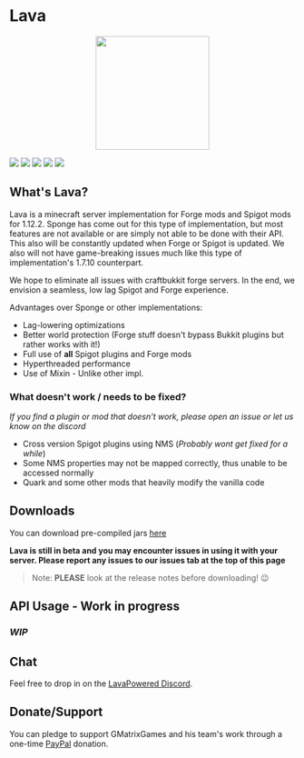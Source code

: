# Lava
<p align="center">
  <img width="200" height="200" src="https://c-2rtwjumjzx7864x24lfrjujinfx2ehzwx78jhisx2ehtr.g00.gamepedia.com/g00/3_c-2rnsjhwfky.lfrjujinf.htr_/c-2RTWJUMJZX64x24myyux78x3ax2fx2flfrjujinf.hzwx78jhis.htrx2frnsjhwfky_lfrjujinfx2f7x2f72x2fQfaf.uslx3fajwx78ntsx3d822g103gk78fk088gi2101f75fg23j30x26n65h.rfwpx3dnrflj_$/$/$/$/$">
</p>

![](https://ci.codemc.org/buildStatus/icon?job=LavaPowered%2FLava&style=flat-square)
![](https://img.shields.io/github/last-commit/LavaPowered/Lava.svg?style=popout-square)
![](https://img.shields.io/github/stars/LavaPowered/Lava.svg?label=Stars&style=popout-square)
[![](https://img.shields.io/discord/558776046166474773.svg?label=Join%20us%20on%20Discord&style=popout-square)](https://discord.gg/QuEhEXY)
![](https://img.shields.io/github/license/LavaPowered/Lava.svg?style=popout-square)

## What's Lava?
Lava is a minecraft server implementation for Forge mods and Spigot mods for 1.12.2. Sponge has come out for this type of implementation, but most features are not available or are simply not able to be done with their API. This also will be constantly updated when Forge or Spigot is updated. We also will not have game-breaking issues much like this type of implementation's 1.7.10 counterpart.

We hope to eliminate all issues with craftbukkit forge servers. In the end, we envision a seamless, low lag Spigot and Forge experience.

Advantages over Sponge or other implementations:
+ Lag-lowering optimizations
+ Better world protection (Forge stuff doesn't bypass Bukkit plugins but rather works with it!)
+ Full use of **all** Spigot plugins and Forge mods
+ Hyperthreaded performance
+ Use of Mixin - Unlike other impl.

### What doesn't work / needs to be fixed?
*If you find a plugin or mod that doesn't work, please open an issue or let us know on the discord*
- Cross version Spigot plugins using NMS (*Probably wont get fixed for a while*)
- Some NMS properties may not be mapped correctly, thus unable to be accessed normally
- Quark and some other mods that heavily modify the vanilla code

## Downloads
You can download pre-compiled jars [here](https://ci.codemc.org/job/LavaPowered/job/Lava/)

**Lava is still in beta and you may encounter issues in using it with your server. Please report any issues to our issues tab at the top of this page**

> Note: **PLEASE** look at the release notes before downloading! :wink:

## API Usage - **Work in progress**
### ***WIP***

## Chat

Feel free to drop in on the [LavaPowered Discord](https://discord.gg/QuEhEXY).

## Donate/Support

You can pledge to support GMatrixGames and his team's work through a one-time [PayPal](http://paypal.me/GMatrixCodes) donation.
